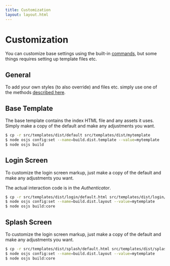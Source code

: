 ```yaml
---
title: Customization
layout: layout.html
---
```


# Customization

You can customize base settings using the built-in [commands](/manual/build/cli), but some things requires setting up template files etc.

## General

To add your own styles (to also override) and files etc. simply use one of the methods [described here](/manual/configuration/#assets).

## Base Template

The base template contains the index HTML file and any assets it uses. Simply make a copy of the default and make any adjustments you want.

```bash
$ cp -r src/templates/dist/default src/templates/dist/mytemplate
$ node osjs config:set --name=build.dist.template --value=mytemplate
$ node osjs build
```

## Login Screen

To customize the login screen markup, just make a copy of the default and make any adjustments you want.

The actual interaction code is in the *Authenticator*.

```bash
$ cp -r src/templates/dist/login/default.html src/templates/dist/login/mytemplate.html
$ node osjs config:set --name=build.dist.layout --value=mytemplate
$ node osjs build:core
```

## Splash Screen

To customize the login screen markup, just make a copy of the default and make any adjustments you want.

```bash
$ cp -r src/templates/dist/splash/default.html src/templates/dist/splash/mytemplate.html
$ node osjs config:set --name=build.dist.layout --value=mytemplate
$ node osjs build:core
```
